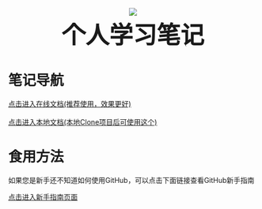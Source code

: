 <p align="center">
    <img src="https://socialify.git.ci/kirklin/PrivateNotes/image?description=1&font=Rokkitt&forks=1&issues=1&language=1&owner=1&pattern=Circuit%20Board&pulls=1&stargazers=1&theme=Dark"/>
    <br><strong><font size=50>个人学习笔记</font></strong>
    <br>    
</p>

# 笔记导航

[点击进入在线文档(推荐使用，效果更好)](https://kirklin.github.io/PrivateNotes/)
<br><br>
[点击进入本地文档(本地Clone项目后可使用这个)](./docs/index.md)


# 食用方法

如果您是新手还不知道如何使用GitHub，可以点击下面链接查看GitHub新手指南

[点击进入新手指南页面](./docs/GitHub新手指南/GitHub新手入门指南.md)
